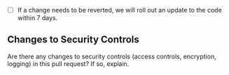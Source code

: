 <!-- heimdall_github_prtemplate:grc-pci_dss-2024-01-05 -->

- [ ] If a change needs to be reverted, we will roll out an update to the code within 7 days.

## Changes to Security Controls

Are there any changes to security controls (access controls, encryption, logging) in this pull request? If so, explain.

